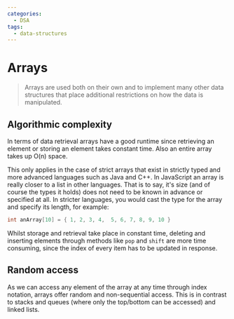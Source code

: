 ```yaml
---
categories:
  - DSA
tags:
  - data-structures
---
```


# Arrays

> Arrays are used both on their own and to implement many other data structures
> that place additional restrictions on how the data is manipulated.

## Algorithmic complexity

In terms of data retrieval arrays have a good runtime since retrieving an
element or storing an element takes constant time. Also an entire array takes up
O(n) space.

This only applies in the case of strict arrays that exist in strictly typed and
more advanced languages such as Java and C++. In JavaScript an array is really
closer to a list in other languages. That is to say, it's size (and of course
the types it holds) does not need to be known in advance or specified at all. In
stricter languages, you would cast the type for the array and specify its
length, for example:

```cpp
int anArray[10] = { 1, 2, 3, 4,  5, 6, 7, 8, 9, 10 }
```

Whilst storage and retrieval take place in constant time, deleting and inserting
elements through methods like `pop` and `shift` are more time consuming, since
the index of every item has to be updated in response.

## Random access

As we can access any element of the array at any time through index notation,
arrays offer random and non-sequential access. This is in contrast to stacks and
queues (where only the top/bottom can be accessed) and linked lists.
